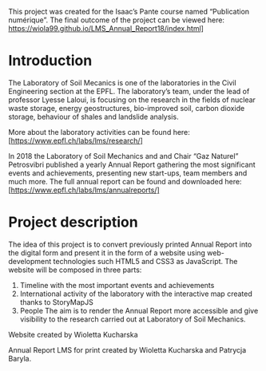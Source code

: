 
This project was created for the Isaac’s Pante course named “Publication numérique”. 
The final outcome of the project can be viewed here: https://wiola99.github.io/LMS_Annual_Report18/index.html]

# Introduction

The Laboratory of Soil Mecanics is one of the laboratories in the Civil Engineering section at the EPFL. The laboratory’s team, under the lead of professor Lyesse Laloui, is focusing on the research in the fields of nuclear waste storage, energy geostructures, bio-improved soil, carbon dioxide storage, behaviour of shales and landslide analysis. 

More about the laboratory activities can be found here: [https://www.epfl.ch/labs/lms/research/]

In 2018 the Laboratory of Soil Mechanics and and Chair “Gaz Naturel” Petrosvibri published a yearly Annual Report gathering the most significant events and achievements, presenting new start-ups, team members and much more. 
The full annual report can be found and downloaded here: [https://www.epfl.ch/labs/lms/annualreports/]

# Project description

The idea of this project is to convert previously printed Annual Report into the digital form and present it in the form of a website using web-development technologies such HTML5 and CSS3 as JavaScript. The website will be composed in three parts: 
1.	Timeline with the most important events and achievements
2.	International activity of the laboratory with the interactive map created thanks to StoryMapJS
3.	People 
The aim is to render the Annual Report more accessible and give visibility to the research carried out at Laboratory of Soil Mechanics. 






Website created by Wioletta Kucharska

Annual Report LMS for print created by Wioletta Kucharska and Patrycja Baryla. 

